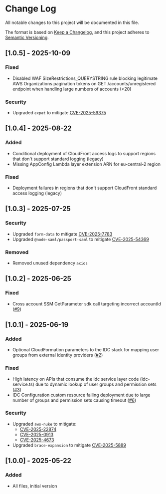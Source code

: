 # Change Log

All notable changes to this project will be documented in this file.

The format is based on [Keep a Changelog](https://keepachangelog.com/en/1.0.0/),
and this project adheres to [Semantic Versioning](https://semver.org/spec/v2.0.0.html).

## [1.0.5] - 2025-10-09

### Fixed

- Disabled WAF SizeRestrictions_QUERYSTRING rule blocking legitimate AWS Organizations pagination tokens on GET /accounts/unregistered endpoint when handling large numbers of accounts (>20)

### Security

- Upgraded `expat` to mitigate [CVE-2025-59375](https://nvd.nist.gov/vuln/detail/CVE-2025-59375)

## [1.0.4] - 2025-08-22

### Added

- Conditional deployment of CloudFront access logs to support regions that don't support standard logging (legacy)
- Missing AppConfig Lambda layer extension ARN for eu-central-2 region

### Fixed

- Deployment failures in regions that don't support CloudFront standard access logging (legacy)

## [1.0.3] - 2025-07-25

### Security

- Upgraded `form-data` to mitigate [CVE-2025-7783](https://nvd.nist.gov/vuln/detail/CVE-2025-7783)
- Upgraded `@node-saml/passport-saml` to mitigate [CVE-2025-54369](https://nvd.nist.gov/vuln/detail/CVE-2025-54369)

### Removed

- Removed unused dependency `axios`

## [1.0.2] - 2025-06-25

### Fixed

- Cross account SSM GetParameter sdk call targeting incorrect accountId ([#9](https://github.com/aws-solutions/innovation-sandbox-on-aws/issues/9))

## [1.0.1] - 2025-06-19

### Added

- Optional CloudFormation parameters to the IDC stack for mapping user groups from external identity providers ([#2](https://github.com/aws-solutions/innovation-sandbox-on-aws/issues/2))

### Fixed

- High latency on APIs that consume the idc service layer code (idc-service.ts) due to dynamic lookup of user groups and permission sets ([#3](https://github.com/aws-solutions/innovation-sandbox-on-aws/issues/3))
- IDC Configuration custom resource failing deployment due to large number of groups and permission sets causing timeout ([#6](https://github.com/aws-solutions/innovation-sandbox-on-aws/issues/6))

### Security

- Upgraded `aws-nuke` to mitigate:
  - [CVE-2025-22874](https://nvd.nist.gov/vuln/detail/cve-2025-22874)
  - [CVE-2025-0913](https://nvd.nist.gov/vuln/detail/cve-2025-0913)
  - [CVE-2025-4673](https://nvd.nist.gov/vuln/detail/cve-2025-4673)
- Upgraded `brace-expansion` to mitigate [CVE-2025-5889](https://nvd.nist.gov/vuln/detail/CVE-2025-5889)

## [1.0.0] - 2025-05-22

### Added

- All files, initial version
